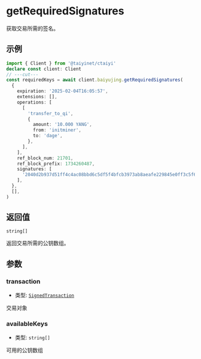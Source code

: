# getRequiredSignatures

获取交易所需的签名。

## 示例

```ts twoslash
import { Client } from '@taiyinet/ctaiyi'
declare const client: Client
// ---cut---
const requiredKeys = await client.baiyujing.getRequiredSignatures(
  {
    expiration: '2025-02-04T16:05:57',
    extensions: [],
    operations: [
      [
        'transfer_to_qi',
        {
          amount: '10.000 YANG',
          from: 'initminer',
          to: 'dage',
        },
      ],
    ],
    ref_block_num: 21701,
    ref_block_prefix: 1734260487,
    signatures: [
      '2040d2b937d51ff4c4ac08bbd6c5df5f4bfcb3973ab8aeafe229845e0ff3c5f6a629f4dbe96633abd377fdc5521947b64ae4a41faecffbc5a4d1fe0cd49f0bcf7e',
    ],
  },
  [],
)
```

## 返回值

`string[]`

返回交易所需的公钥数组。

## 参数

### transaction

- 类型: [`SignedTransaction`](/guide/types#signedtransaction)

交易对象

### availableKeys

- 类型: `string[]`

可用的公钥数组
